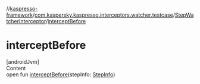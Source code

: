 //[kaspresso-framework](../../index.md)/[com.kaspersky.kaspresso.interceptors.watcher.testcase](../index.md)/[StepWatcherInterceptor](index.md)/[interceptBefore](intercept-before.md)



# interceptBefore  
[androidJvm]  
Content  
open fun [interceptBefore](intercept-before.md)(stepInfo: [StepInfo](../../com.kaspersky.kaspresso.testcases.models.info/-step-info/index.md))  



